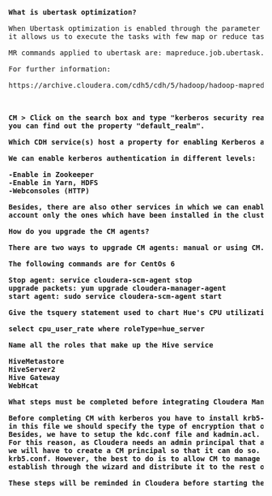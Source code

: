 <pre>

<b>What is ubertask optimization?</b>

When Ubertask optimization is enabled through the parameter "mapreduce.job.ubertask.enable" that is configured in YARN service, 
it allows us to execute the tasks with few map or reduce tasks in only one node. 

MR commands applied to ubertask are: mapreduce.job.ubertask.maxmaps, mapreduce.job.ubertask.maxreduces, and mapreduce.job.ubertask.maxbytes settings.

For further information:

https://archive.cloudera.com/cdh5/cdh/5/hadoop/hadoop-mapreduce-client/hadoop-mapreduce-client-core/mapred-default.xml

<b/Where in CM is the Kerberos Security Realm value displayed?</b>

CM > Click on the search box and type "kerberos security realm"; after that, click on "configuration: security realm" where 
you can find out the property "default_realm".

<b>Which CDH service(s) host a property for enabling Kerberos authentication?</b>

We can enable kerberos authentication in different levels:

-Enable in Zookeeper
-Enable in Yarn, HDFS
-Webconsoles (HTTP)

Besides, there are also other services in which we can enable Kerberos. However, in order to answer this question, I will take into 
account only the ones which have been installed in the cluster for this course.

<b>How do you upgrade the CM agents?</b>

There are two ways to upgrade CM agents: manual or using CM. I will explain the command way

The following commands are for CentOs 6

Stop agent: service cloudera-scm-agent stop
upgrade packets: yum upgrade cloudera-manager-agent
start agent: sudo service cloudera-scm-agent start

<b>Give the tsquery statement used to chart Hue's CPU utilization?</b>

select cpu_user_rate where roleType=hue_server

<b>Name all the roles that make up the Hive service</b>

HiveMetastore
HiveServer2
Hive Gateway
WebHcat

<b>What steps must be completed before integrating Cloudera Manager with Kerberos?</b>

Before completing CM with kerberos you have to install krb5-workstation and auth-libs in all nodes and krb5-server in the KDC node. Also, 
in this file we should specify the type of encryption that our tickets will have.
Besides, we have to setup the kdc.conf file and kadmin.acl. In the kdc.conf we will have to specify which will be our KDC server and 
For this reason, as Cloudera needs an admin principal that allows it to create automatically the principals for the services, 
we will have to create a CM principal so that it can do so. The other configuration file that we should modify if we were not using CM is
krb5.conf. However, the best to do is to allow CM to manage the file as it will modify it according to the configuration that we 
establish through the wizard and distribute it to the rest of the nodes. A bboring and heavy task we can avoid by using CM.

These steps will be reminded in Cloudera before starting the wizard.

</pre>
